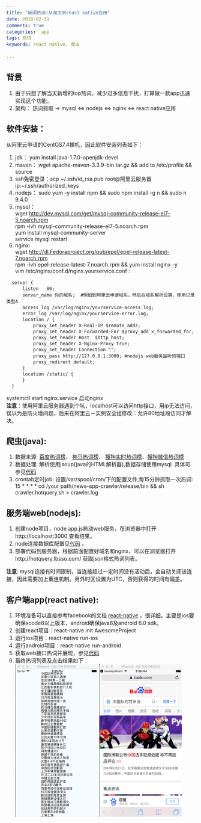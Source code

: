 ```yaml
---
title: "新闻热词:从爬虫到react native应用"
date: 2018-02-21
comments: true
categories:  app
tags: 热词
keywords: react native, 爬虫

---
```


## 背景
1. 由于只想了解当天新增的top热词，减少过多信息干扰，打算做一款app迅速实现这个功能。
2. 架构： 热词抓取 -> mysql <=> nodejs <=> nginx <=> react native应用  

## 软件安装：
从阿里云申请的CentOS7.4裸机，因此软件安装列表如下：
1. jdk： yum install java-1.7.0-openjdk-devel
2. maven：  wget apache-maven-3.3.9-bin.tar.gz && add to /etc/profile && source  
3. ssh免密登录：scp ~/.ssh/id_rsa.pub root@阿里云服务器ip:~/.ssh/authorized_keys
4. nodejs：  sudo yum -y install npm && sudo npm install -g n && sudo n 9.4.0
5. mysql：  
  wget http://dev.mysql.com/get/mysql-community-release-el7-5.noarch.rpm  
  rpm -ivh mysql-community-release-el7-5.noarch.rpm  
  yum install mysql-community-server  
  service mysql restart
6. nginx:  
  wget http://dl.Fedoraproject.org/pub/epel/epel-release-latest-7.noarch.rpm   
  rpm -ivh epel-release-latest-7.noarch.rpm  && yum install nginx -y  
  vim /etc/nginx/conf.d/nginx.yourservice.conf :  
```
  server {
      listen   80;
      server_name 你的域名;  #例如到阿里云申请域名，然后在域名解析设置，使用记录类型A
      access_log /var/log/nginx/yourservice-access.log;
      error_log /var/log/nginx/yourservice-error.log;
      location / {
          proxy_set_header X-Real-IP $remote_addr;
          proxy_set_header X-Forwarded-For $proxy_add_x_forwarded_for;
          proxy_set_header Host  $http_host;
          proxy_set_header X-Nginx-Proxy true;
          proxy_set_header Connection "";
          proxy_pass http://127.0.0.1:3000; #nodejs web服务监听的端口
          proxy_redirect default;
      }
      location /static/ {
      }
  }
```
  systemctl start nginx.service 启动nginx  
  **注意**：使用阿里云服务器遇到个坑，localhost可以访问http接口，用ip无法访问，误以为是防火墙问题，后来在阿里云－实例安全组修改：允许80地址段访问才解决。


## 爬虫(java):
1. 数据来源: [百度热词榜](http://top.baidu.com/category?c=513&fr=topbuzz_b344_c513)、 [神马热词榜](http://api.m.sm.cn/rest?method=tools.hot&source=home&start=1)、
[搜狗实时热词榜](http://top.sogou.com/hot/shishi_1.html)、[搜狗微信热词榜](http://weixin.sogou.com/)
2. 数据处理: 解析使用jsoup(java的HTML解析器),数据存储使用mysql. 具体可参见[代码](https://github.com/lihonghong/news-app/tree/master/news-app-crawler)
3. crontab定时job: 设置/var/spool/cron/下的配置文件,每15分钟抓取一次热词:   
15 * * * * cd /your path/news-app-crawler/release/bin && sh crawler.hotquery.sh  > crawler.log

## 服务端web(nodejs):
1. 创建node项目，node app.js启动web服务，在浏览器中打开 http://localhost:3000 查看结果。
2. node连接数据库配置见[代码](https://github.com/lihonghong/news-app/blob/master/news-app-web/routes/database.js) 。
3. 部署代码到服务器，根据前面配置好域名和nginx，可以在浏览器打开http://hotquery.lbsso.com/ 获取json格式热词列表。  
    
**注意**:
mysql连接有时间限制，当连接超过一定时间没有活动后，会自动关闭该连接，因此需要加上重连机制。另外时区设置为UTC，否则获得的时间有偏差。

## 客户端app(react native):
1. 环境准备可以直接参考facebook的文档 [react-native](https://facebook.github.io/react-native/docs/getting-started.html) ，很详细。主要是ios要确保xcode8以上版本，android确保java8及android 6.0 sdk。  
2. 创建react项目：react-native init AwesomeProject  
3. 运行ios项目：react-native run-ios  
4. 运行android项目：react-native run-android
5. 获取web接口热词并展现，参见[代码](https://github.com/lihonghong/news-app/blob/master/newsAppReact/App.js)
6. 最终热词列表及点击结果如下：  
<img src="/images/png/hotquery.list.png" width="220" />  <img src="/images/png/hotquery.search.png" width="220"/>
